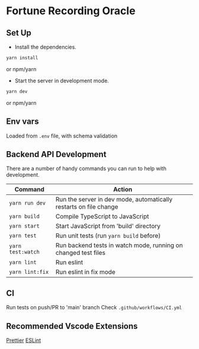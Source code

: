 # Fortune Recording Oracle

## Set Up

- Install the dependencies.

```bash
yarn install
```

or npm/yarn

- Start the server in development mode.

```bash
yarn dev
```

or npm/yarn

## Env vars

Loaded from `.env` file, with schema validation

## Backend API Development

There are a number of handy commands you can run to help with development.

|Command | Action |
|---|---|
|`yarn run dev` | Run the server in dev mode, automatically restarts on file change |
|`yarn build`| Compile TypeScript to JavaScript |
|`yarn start`| Start JavaScript from 'build' directory |
|`yarn test`| Run unit tests (run `yarn build` before) |
|`yarn test:watch`| Run backend tests in watch mode, running on changed test files |
|`yarn lint`| Run eslint |
|`yarn lint:fix`| Run eslint in fix mode |

## CI

Run tests on push/PR to 'main' branch
Check `.github/workflows/CI.yml`

## Recommended Vscode Extensions

[Prettier](https://marketplace.visualstudio.com/items?itemName=esbenp.prettier-vscode)
[ESLint](https://marketplace.visualstudio.com/items?itemName=dbaeumer.vscode-eslint)
